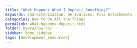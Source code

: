 ```yaml
---
title: "What Happens When I Deposit Something?"
keywords: Characterization, Derivatives, File Attachments
categories: How to Do All the Things
permalink: what-happens-deposit.html
folder: hydra/how-to/
sidebar: home_sidebar
tags: [development_resources]
---
```

